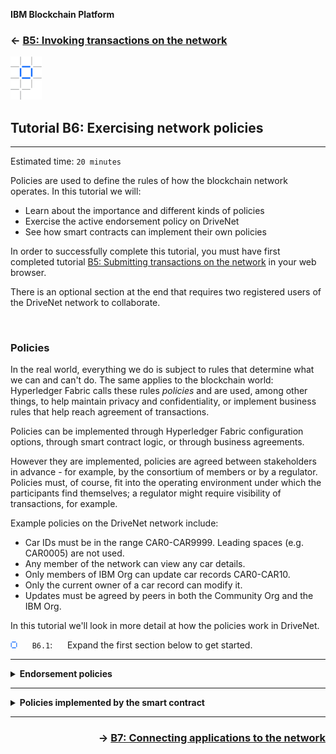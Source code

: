 **IBM Blockchain Platform**

<h3 align='left'>← <a href='./b5.md'><b>B5: Invoking transactions on the network</b></a></h3>


<img src="./images/ibp.png" alt="IBM Blockchain Platform"></img>

## **Tutorial B6: Exercising network policies**


---

Estimated time: `20 minutes`

Policies are used to define the rules of how the blockchain network operates. In this tutorial we will:
* Learn about the importance and different kinds of policies
* Exercise the active endorsement policy on DriveNet
* See how smart contracts can implement their own policies

In order to successfully complete this tutorial, you must have first completed tutorial <a href='./b5.md'>B5: Submitting transactions on the network</a> in your web browser.

There is an optional section at the end that requires two registered users of the DriveNet network to collaborate.

<br><h3 align='left'>Policies</h3>

In the real world, everything we do is subject to rules that determine what we can and can't do. The same applies to the blockchain world: Hyperledger Fabric calls these rules *policies* and are used, among other things, to help maintain privacy and confidentiality, or implement business rules that help reach agreement of transactions.

Policies can be implemented through Hyperledger Fabric configuration options, through smart contract logic, or through business agreements.

However they are implemented, policies are agreed between stakeholders in advance - for example, by the consortium of members or by a regulator. Policies must, of course, fit into the operating environment under which the participants find themselves; a regulator might require visibility of transactions, for example.

Example policies on the DriveNet network include:
* Car IDs must be in the range CAR0-CAR9999. Leading spaces (e.g. CAR0005) are not used.
* Any member of the network can view any car details.
* Only members of IBM Org can update car records CAR0-CAR10.
* Only the current owner of a car record can modify it.
* Updates must be agreed by peers in both the Community Org and the IBM Org.

In this tutorial we'll look in more detail at how the policies work in DriveNet.

<img src="./images/bullet.png"/> &nbsp;&nbsp;&nbsp;&nbsp; `B6.1`: &nbsp;&nbsp;&nbsp;&nbsp; Expand the first section below to get started.

---

<details>
<summary><b>Endorsement policies</b></summary>

To begin with, let's look at the following policy:

* Updates to car records must be agreed by peers in both the Community Org and the IBM Org.

Conceptually, this is an example of an *endorsement policy*. Any proposed updates to the world state must be signed (or *endorsed*) by a set of peers that match the active endorsement policy for the smart contract.

When a transaction is submitted to a Hyperledger Fabric blockchain, the transaction is run by all peers addressed by the endorsement policy. Each endorsing peer generates a digitally signed data structure that contains the proposed reads and writes to the world state.

This data structure, including the endorsing peers' signatures, form the transaction content that is compiled into a block by the ordering service. But before each peer applies the updates to its world state, it first checks that the transaction has been correctly signed according to its endorsement policy.

For the fabcar smart contract on DriveNet, each transaction that updates the world state must first be endorsed by both a Community Org peer and an IBM Org peer.


<br><h3 align='left'>Updating the owner field </h3>

Let's test this endorsement policy, and see what happens if we attempt to update a car record without involving peers from both organizations. We'll attempt to submit a transaction to modify the owner field of our asset, but target it *only* at our Community Org peer.

To do this, we'll submit our transaction slightly differently to the way we've done in the past.

<img src="./images/bullet.png"/> &nbsp;&nbsp;&nbsp;&nbsp; `B6.2`: &nbsp;&nbsp;&nbsp;&nbsp;Switch to the IBM Blockchain Platform VS Code extension, right click the 'changeCarOwner' transaction and select 'Submit Transaction'.

<img src="./images/b6.2.png" alt="submit changeCarOwner transaction"></img>

The changeCarOwner transaction takes two arguments: the car ID and the new owner. Use the ID of the car you created in tutorial <a href='./b5.md'>B5: Invoking transactions on the network</a>, because you won't have the authority to modify other assets. For the new owner, make up a name.

<img src="./images/bullet.png"/> &nbsp;&nbsp;&nbsp;&nbsp; `B6.3`: &nbsp;&nbsp;&nbsp;&nbsp;Enter the transaction arguments and press Enter.

<img src="./images/b6.3.png" alt="changeCarOwner arguments"></img>

<img src="./images/bullet.png"/> &nbsp;&nbsp;&nbsp;&nbsp; `B6.4`: &nbsp;&nbsp;&nbsp;&nbsp;Press Enter to select the defaults for transient data.

<img src="./images/b6.4.png" alt="default transient data"></img>

Up until now, we've always specified the default peer targeting policy, which uses the connected gateway to target all endorsing peers. Now we'll only target the Community Org peer.

<img src="./images/bullet.png"/> &nbsp;&nbsp;&nbsp;&nbsp; `B6.5`: &nbsp;&nbsp;&nbsp;&nbsp;Select 'Custom' to specify a different set of target peers. 

<img src="./images/b6.5.png" alt="custom peer targeting"></img>

<img src="./images/bullet.png"/> &nbsp;&nbsp;&nbsp;&nbsp; `B6.6`: &nbsp;&nbsp;&nbsp;&nbsp;Check only the peer that contains 'communitypeer' in the URL. Leave the URL containing 'ibmpeer' unchecked. Click OK or press Enter to confirm.

<img src="./images/b6.6.1.png" alt="target community peer only"></img>

The transaction will now only be sent to the Community Org peer for endorsement, and you'll see that it fails with the code *ENDORSEMENT_POLICY_FAILURE*.

<img src="./images/b6.6.2.png" alt="endorsement failure"></img>

Even though the transaction runs successfully, the peers on the network will refuse to update the world state because the update has not been signed according to its endorsement policy.

(This transaction has still been added to the blockchain but has been marked as failed. In a later tutorial we'll write an application to demonstrate this.)

For now, let's confirm what happens when we set the endorsement policy correctly.

<img src="./images/bullet.png"/> &nbsp;&nbsp;&nbsp;&nbsp; `B6.7`: &nbsp;&nbsp;&nbsp;&nbsp;Submit the transaction again; this time, specify the custom endorsement policy but check **both** the IBM Org **and** the Community Org peers before clicking OK.

<img src="./images/b6.7.1.png" alt="target both peers"></img>

The transaction now succeeds.

<img src="./images/b6.7.2.png" alt="endorsement success"></img>

Let's verify that we can see the new transaction in the IBM Blockchain Platform web console.

<img src="./images/bullet.png"/> &nbsp;&nbsp;&nbsp;&nbsp; `B6.8`: &nbsp;&nbsp;&nbsp;&nbsp;Switch back to the IBM Blockchain Platform web console and click 'drivenet' to return to the DriveNet block history view.

<img src="./images/b6.8.png" alt="return to channel view"></img>

As a result of the transaction you just submitted, there should be a new block.

<img src="./images/bullet.png"/> &nbsp;&nbsp;&nbsp;&nbsp; `B6.9`: &nbsp;&nbsp;&nbsp;&nbsp;Navigate into the new block and review the details of your most recent transaction.

<img src="./images/b6.9.png" alt="new transaction"></img>

You should recognize most of the fields in the WRITE output set. The *certOwner* is used for an advanced scenario; we'll look at this field later on.

<img src="./images/bullet.png"/> &nbsp;&nbsp;&nbsp;&nbsp; `B6.10`: &nbsp;&nbsp;&nbsp;&nbsp;Click the Close button to dismiss the side panel.

<img src="./images/bullet.png"/> &nbsp;&nbsp;&nbsp;&nbsp; `B6.11`: &nbsp;&nbsp;&nbsp;&nbsp;Expand the next section to continue.

</details>


---

<details>
<summary><b>Policies implemented by the smart contract</b></summary>

Policies can be also implemented inside the logic of the smart contract. A common pattern is for a smart contract to check the validity of a transaction before updates are made to the world state. If checks fail, an exception is thrown by the smart contract that can be caught by the calling application, and the world state is not updated.

The fabcar smart contract in DriveNet makes several checks before applying state-changing transactions such as *createCar*, *deleteCar* and *changeCarOwner*. For example, whether the user is authorized to modify the car.

In this section we will try some of these policies out.

<br><h3 align='left'>Attempt to delete an asset</h3>

<img src="./images/bullet.png"/> &nbsp;&nbsp;&nbsp;&nbsp; `B6.12`: &nbsp;&nbsp;&nbsp;&nbsp;In the IBM Blockchain Platform VS Code extension, submit a 'deleteCar' transaction against the car with ID 'CAR1'.

The deleteCar transaction only takes a single parameter (the car ID). Select the defaults for transient data and peer targeting.

<img src="./images/b6.12.1.png" alt="delete car arguments"></img>

When you submit the transaction, you will see errors in the output window:

<img src="./images/b6.12.2.png" alt="error submitted transaction"></img>

This means that, when running the smart contract code, the IBM and Community peers encountered an error and so did not endorse the transaction. The error was thrown by the smart contract itself; it detected that the submitting organization was not authorized to delete the car.

<img src="./images/bullet.png"/> &nbsp;&nbsp;&nbsp;&nbsp; `B6.13`: &nbsp;&nbsp;&nbsp;&nbsp;Switch back to the IBM Blockchain Platform web console and browse for your failed transaction.

You'll see that the drivenet channel view does not show the failed transaction.

<br><h3 align='left'>(Optional) Transfer a car to someone else</h3>

> <br>
   > <b>This final section requires two people</b><br>
   > Transferring a car requires you to know someone else who is going through these tutorials with you on the same DriveNet instance. If you are working through these tutorials on your own, you can read through the theory but you will not be able to perform the actions; pick things up again with the next tutorial <a href='./b7.md'>B7: Connecting applications to the network</a>.
   > <br>&nbsp;

As we learned earlier, we can change our car record's owner field to a pretend value and retain the ability to modify it. You should still have write authority to your original car record, despite running the *changeCarOwner* transaction against it earlier.

However, it is possible to hand your write privileges to another registered user, by transferring the ownership of the car to them.

Specifically, the smart contract implements a policy which states that if the current owner changes the owner field to an ID that is registered on the network, then as soon as the new owner confirms the transfer using the *confirmTransfer* transaction, the previous owner will then lose the ability to modify it. In effect, write privileges pass to the new owner.

This two step transfer process ensures that if we set the owner field incorrectly, we have an opportunity to reclaim it. This policy mirrors many real-world transactions: for an asset transfer to be valid, both sender and receiver must agree.

   > <br>
   > <b>Under the hood</b><br>
   > Write privileges are determined by a hidden field in the car record called '<i>certOwner</i>'. The value of this field is the ID of the registered user who can currently write to it.
   > <br>You can see the certOwner field when exploring transactions in the web console, but it's hidden from the output of the query transactions. Smart contracts can be selective about the information returned to the caller.
   > <br>&nbsp;

We'll now try out this policy and successfully transfer a car to another registered user, then get them to transfer another car back to us.

<img src="./images/bullet.png"/> &nbsp;&nbsp;&nbsp;&nbsp; `B6.14`: &nbsp;&nbsp;&nbsp;&nbsp;Share the following information with the other user:

<table>
<tr><td><i>yourFabricID</i></td><td>the Fabric enrollment ID you received via email in tutorial <a href='./b2.md'>B2: Discovering the network</a>.
<tr><td><i>yourCarID</i></td><td>the ID of the car you've been working with (CAR<i>nnn</i>).
<tr><td><i>theirFabricID</i></td><td>the Fabric enrollment ID the other user received via email.
<tr><td><i>theirCarID</i></td><td>the ID of the car the other user has been working with (CAR<i>mmm</i>).
</table>

<img src="./images/bullet.png"/> &nbsp;&nbsp;&nbsp;&nbsp; `B6.15`: &nbsp;&nbsp;&nbsp;&nbsp;Ask the other user to attempt to take ownership of your car: They should submit a changeCarOwner transaction with the parameters set to *yourCarID* and *theirFabricID*.

This should fail, because only the current owner of a car can modify it.

<img src="./images/bullet.png"/> &nbsp;&nbsp;&nbsp;&nbsp; `B6.16`: &nbsp;&nbsp;&nbsp;&nbsp;Transfer your car to the other user: You should submit a changeCarOwner transaction with the parameters *yourCarID*, *theirFabricID*.

They will acquire write privileges to the car record. However, until they confirm ownership of the car, you can also continue to modify it. This is to prevent you from accidentally forfeiting your rights to a record through a typo or pretend value.

<img src="./images/bullet.png"/> &nbsp;&nbsp;&nbsp;&nbsp; `B6.17`: &nbsp;&nbsp;&nbsp;&nbsp; They should submit a confirmTransfer transaction with the parameters *yourCarID*.

<img src="./images/bullet.png"/> &nbsp;&nbsp;&nbsp;&nbsp; `B6.18`: &nbsp;&nbsp;&nbsp;&nbsp;Attempt to take back your car. You should submit a changeCarOwner transaction with the parameters set to *theirCarID* and *yourFabricID*.

This will fail, because you are no longer the owner of the car.

<img src="./images/bullet.png"/> &nbsp;&nbsp;&nbsp;&nbsp; `B6.19`: &nbsp;&nbsp;&nbsp;&nbsp;Reverse roles; let the other user send *theirCarID* to you.

> <br>
   > <b>Dude, where's my car?</b><br>
   > In this section you transferred cars as multiple independent transactions. What if you wanted to make the two transactions dependent on each other: <i>I'll give you my car if (and only if) you give me yours</i>?
   > <br>To do this, the smart contract developer would typically implement a single transaction in the smart contract that performs both updates at the same time. Consensus will ensure that either both updates occur or neither does.
   > <br>In the absence of this transaction, remember that the blockchain retains the history of all transactions. At least if your partner absconds with both cars, you have evidence to prove that the deed took place.
   > <br>&nbsp;

Remember the ID of the car that you now own; we'll work with it some more in the next tutorial.

<br><h3 align='left'>Summary</h3>

In this tutorial we looked at the concept of *policies*. Policies can be an intrinsic part of the way a transaction gets agreed by the network - for example, endorsement. Alternatively, they can be implemented programmatically by the smart contract. Either way, they describe the operating rules under which the system works.

So far we have used the IBM Blockchain Platform VS Code extension to submit transactions. This is fine for basic testing, however organizations interacting with production networks will use fully-fledged applications. In the next tutorial we will create a simple client application that connects to DriveNet, and use it to learn more about the assets we've been working with.
</details>


---

<h3 align='right'> → <a href='./b7.md'><b>B7: Connecting applications to the network</b></a></h3>
